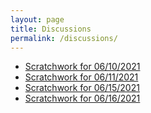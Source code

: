 ```yaml
---
layout: page
title: Discussions
permalink: /discussions/
---
```


* [Scratchwork for 06/10/2021](https://wcasper.github.io/OPSFlectures/notes/2021-06-10-discussion.pdf)
* [Scratchwork for 06/11/2021](https://wcasper.github.io/OPSFlectures/notes/2021-06-11-discussion.pdf)
* [Scratchwork for 06/15/2021](https://wcasper.github.io/OPSFlectures/notes/2021-06-15-discussion.pdf)
* [Scratchwork for 06/16/2021](https://wcasper.github.io/OPSFlectures/notes/2021-06-16-discussion.pdf)
